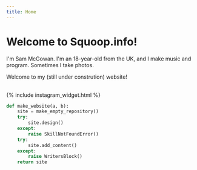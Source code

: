 ```yaml
---
title: Home
---
```


# Welcome to Squoop.info!
I'm Sam McGowan. I'm an 18-year-old from the UK, and I make music and program. Sometimes I take photos.

Welcome to my (still under constrution) website!

<br>
{% include instagram_widget.html %}
<br>

```python
def make_website(a, b):
    site = make_empty_repository()
    try:
        site.design()
    except:
        raise SkillNotFoundError()
    try:
        site.add_content()
    except:
        raise WritersBlock()
    return site
```
